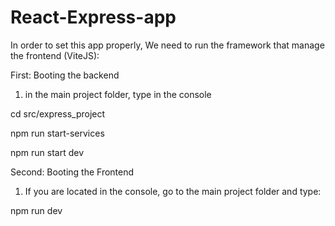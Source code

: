 # React-Express-app

In order to set this app properly, We need to run the framework that manage the frontend (ViteJS):

First: Booting the backend

1. in the main project folder, type in the console

cd src/express_project

npm run start-services

npm run start dev

Second: Booting the Frontend
1. If you are located in the console, go to the main project folder and type:

npm run dev



